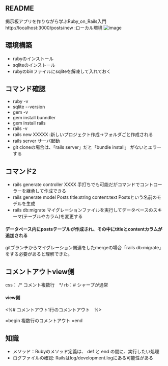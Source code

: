 ## README
掲示板アプリを作りながら学ぶRuby_on_Rails入門<br>
http://localhost:3000/posts/new :ローカル環境
![image](https://github.com/risarisato/ruby_lesson/assets/88628553/944ff110-302f-4f77-bb13-3ba58f308b30)


## 環境構築
- rubyのインストール
- sqliteのインストール
- rubyのbinファイルにsqliteを解凍して入れておく

## コマンド確認
- ruby -v
- sqlite --version
- gem -v
- gem install bunndler
- gem install rails
- rails -v
- rails new XXXXX :新しいプロジェクト作成→フォルダごと作成される
- rails server サーバ起動
- git cloneの場合は、「rails server」だと「bundle install」 がないとエラーする

## コマンド2
- rails generate controller XXXX   手打ちでも可能だがコマンドでコントローラーを継承して作成できる
- rails generate model Posts title:string content:text   Postsという名前のモデルを生成
- rails db:migrate   マイグレーションファイルを実行してデータベースのスキーマ(テーブルやカラム)を変更する
#### データベース内にpostsテーブルが作成され、その中にtitleとcontentカラムが追加される

gitブランチからマイグレーション関連をしたmergeの場合「rails db:migrate」をする必要があると理解できた。

## コメントアウトview側
css： /* コメント複数行　*/
rb：# シャープが通常


#### view側
<%# コメントアウト1行のコメントアウト　%>
<!-- viewヘルパを使わない場合:開発者ツールで見える -->
=begin
複数行のコメントアウト
=end

## 知識
- メソッド：Rubyのメソッド定義は、 def と end の間に、実行したい処理
- ログファイルの確認: Railsはlog/development.logにある可能性がある
